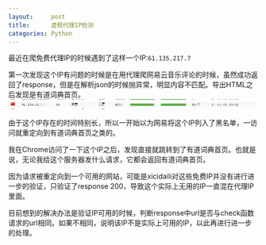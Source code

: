 ```yaml
---
layout:     post
title:      虚假代理IP检测
categories: Python
---
```


最近在爬免费代理IP的时候遇到了这样一个IP:`61.135.217.7`

第一次发现这个IP有问题的时候是在用代理爬网易云音乐评论的时候，虽然成功返回了response，但是在解析json的时候抛异常，明显内容不匹配。导出HTML之后发现是有道词典首页。
![0](/resource/2017-09-09-Check-Fake-Proxy/0.png)

由于这个IP存在的时间特别长，所以一开始以为网易将这个IP列入了黑名单，一访问就重定向到有道词典首页之类的。

我在Chrome访问了一下这个IP之后，发现直接就跳转到了有道词典首页。也就是说，无论我给这个服务器发什么请求，它都会返回有道词典首页。

因为请求被重定向到一个可用的网站，可能是xicidaili对这些免费IP并没有进行进一步的验证，只验证了response 200，导致这个实际上无用的IP一直混在代理IP里面。

目前想到的解决办法是验证IP可用的时候，判断response中url是否与check函数请求的url相同。如果不相同，说明该IP不是实际上可用的IP，以此再进行进一步的处理。